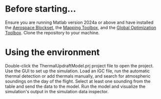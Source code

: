 # Before starting...
Ensure you are running Matlab version 2024a or above and have installed the [Aerospace Blockset](https://ch.mathworks.com/products/aerospace-blockset.html), the [Mapping Toolbox](https://www.mathworks.com/products/mapping.html), and the [Global Optimization Toolbox](https://www.mathworks.com/products/global-optimization.html).
Clone the repository to your machine.

# Using the environment
Double-click the ThermalUpdraftModel.prj project file to open the project. Use the GUI to set up the simulation. Load an IGC file, run the automatic thermal detection or add thermals manually, and search for atmospheric soundings on the day of the flight. Select at least one sounding from the table and send the data to the model. Run the model and visualize the simulation's output in the simulation data inspector.
